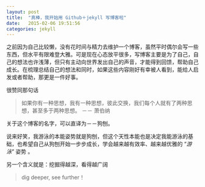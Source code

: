 ```yaml
---
layout: post
title:  "真棒，我开始用 Github＋jekyll 写博客啦"
date:   2015-02-06 19:51:56
categories: jekyll
---
```

之前因为自己比较懒，没有花时间与精力去维护一个博客，虽然平时偶尔会写一些东西，但水平有限难登大雅。可是现在心态放平很多，写博客主要是为了自己，自己的想法也许浅薄，但只有主动向世界发出自己的声音，才能得到回馈，帮助自己成长。在梳理总结自己的想法和同时，如果这些内容刚好有幸被人看到，能给人启发或者帮助，那更是一件好事。

很赞同那句话

>如果你有一种思想，我有一种思想，彼此交换，我们每个人就有了两种思想，甚至多于两种思想。       －－ 萧伯纳

关于这个博客的名字，可以直译为－－狗刨。

说来好笑，我游泳的本能姿势就是狗刨，但这个天性本能也是决定我能游泳的基础，也希望自己从狗刨开始一步步成长，学会越来越有效率、越来越优雅的 “*游泳*” 姿势 。

另一个含义就是：挖掘得越深，看得越广阔 
>dig deeper, see further！
